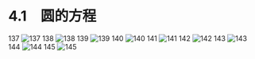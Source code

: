 # 4.1　圆的方程

137
![137](../../book/人教版高中数学A版必修2/人教版高中数学A版必修2_137.png)
138
![138](../../book/人教版高中数学A版必修2/人教版高中数学A版必修2_138.png)
139
![139](../../book/人教版高中数学A版必修2/人教版高中数学A版必修2_139.png)
140
![140](../../book/人教版高中数学A版必修2/人教版高中数学A版必修2_140.png)
141
![141](../../book/人教版高中数学A版必修2/人教版高中数学A版必修2_141.png)
142
![142](../../book/人教版高中数学A版必修2/人教版高中数学A版必修2_142.png)
143
![143](../../book/人教版高中数学A版必修2/人教版高中数学A版必修2_143.png)
144
![144](../../book/人教版高中数学A版必修2/人教版高中数学A版必修2_144.png)
145
![145](../../book/人教版高中数学A版必修2/人教版高中数学A版必修2_145.png)
